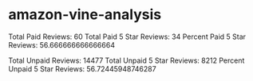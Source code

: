 # amazon-vine-analysis



Total Paid Reviews: 60
Total Paid 5 Star Reviews: 34
Percent Paid 5 Star Reviews: 56.666666666666664


Total Unpaid Reviews: 14477
Total Unpaid 5 Star Reviews: 8212
Percent Unpaid 5 Star Reviews: 56.72445948746287
